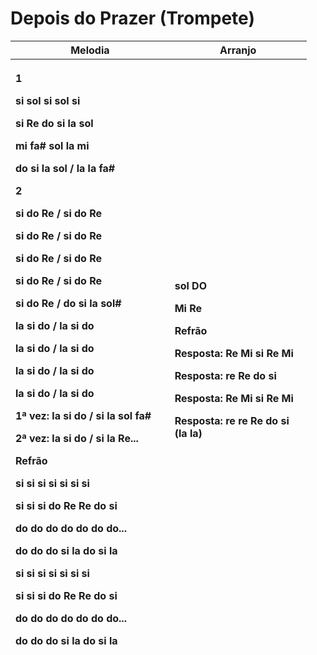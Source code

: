 # Depois do Prazer (Trompete)

<table style="width:94%;">
<colgroup>
<col style="width: 50%" />
<col style="width: 43%" />
</colgroup>
<thead>
<tr>
<th style="text-align: center;"><strong>Melodia</strong></th>
<th style="text-align: center;"><strong>Arranjo</strong></th>
</tr>
<tr>
<th style="text-align: left;"><p><strong>1</strong></p>
<p>si sol si sol si</p>
<p>si Re do si la sol</p>
<p>mi fa# sol la mi</p>
<p>do si la sol / la la fa#</p>
<p><strong>2</strong></p>
<p>si do Re / si do Re</p>
<p>si do Re / si do Re</p>
<p>si do Re / si do Re</p>
<p>si do Re / si do Re</p>
<p>si do Re / do si la sol#</p>
<p>la si do / la si do</p>
<p>la si do / la si do</p>
<p>la si do / la si do</p>
<p>la si do / la si do</p>
<p><strong>1ª vez:</strong> la si do / si la sol fa#</p>
<p><strong>2ª vez:</strong> la si do / si la Re...</p>
<p><strong>Refrão</strong></p>
<p>si si si si si si si</p>
<p>si si si do Re Re do si</p>
<p>do do do do do do do...</p>
<p>do do do si la do si la</p>
<p>si si si si si si si</p>
<p>si si si do Re Re do si</p>
<p>do do do do do do do...</p>
<p>do do do si la do si la</p></th>
<th style="text-align: left;"><p>sol DO</p>
<p>Mi Re</p>
<p><strong>Refrão</strong></p>
<p>Resposta: Re Mi si Re Mi</p>
<p>Resposta: re Re do si</p>
<p>Resposta: Re Mi si Re Mi</p>
<p>Resposta: re re Re do si (la la)</p></th>
</tr>
</thead>
<tbody>
</tbody>
</table>